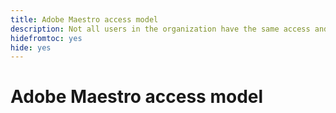 ```yaml
---
title: Adobe Maestro access model
description: Not all users in the organization have the same access and permissions to use Adobe Maestro. This article describes the levels of access that users could have to Adobe Maestro. 
hidefromtoc: yes
hide: yes
---
```


<!--update the metadata with real things when making this public-->

# Adobe Maestro access model

<!--move the Enable access for your users section from the Maestro overview long article to this one, when we have access for Maestro; also add a link to this article from the overview article at that time-->